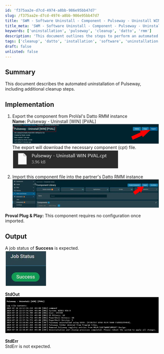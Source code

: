 ```yaml
---
id: 'f375aa2e-d7cd-4974-a8bb-986e95bb47d7'
slug: /f375aa2e-d7cd-4974-a8bb-986e95bb47d7
title: 'SWM - Software Uninstall - Component - Pulseway - Uninstall WIN PVAL'
title_meta: 'SWM - Software Uninstall - Component - Pulseway - Uninstall WIN PVAL'
keywords: ['uninstallation', 'pulseway', 'cleanup', 'datto', 'rmm']
description: 'This document outlines the steps to perform an automated uninstallation of Pulseway, including necessary cleanup procedures and integration with Datto RMM. It provides detailed implementation instructions and expected output for successful execution.'
tags: ['cleanup', 'datto', 'installation', 'software', 'uninstallation']
draft: false
unlisted: false
---
```


## Summary

This document describes the automated uninstallation of Pulseway, including additional cleanup steps.

## Implementation

1. Export the component from ProVal's Datto RMM instance  
   **Name:** Pulseway - Uninstall [WIN] [PVAL]  
   ![Image](../../../static/img/docs/f375aa2e-d7cd-4974-a8bb-986e95bb47d7/image_1.webp)  
   The export will download the necessary component (cpt) file.  
   ![Image](../../../static/img/docs/f375aa2e-d7cd-4974-a8bb-986e95bb47d7/image_2.webp)  
   
2. Import this component file into the partner's Datto RMM instance  
   ![Image](../../../static/img/docs/f375aa2e-d7cd-4974-a8bb-986e95bb47d7/image_3.webp)  

**Proval Plug & Play:** This component requires no configuration once imported.

## Output

A job status of **Success** is expected.  
![Image](../../../static/img/docs/f375aa2e-d7cd-4974-a8bb-986e95bb47d7/image_4.webp)  

**StdOut**  
![Image](../../../static/img/docs/f375aa2e-d7cd-4974-a8bb-986e95bb47d7/image_5.webp)  

**StdErr**  
StdErr is not expected.